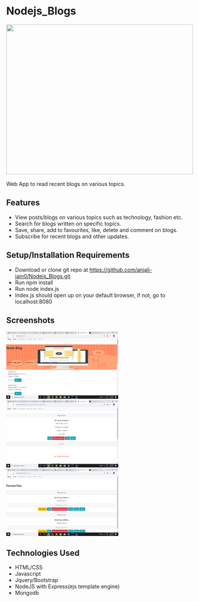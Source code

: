 # Nodejs_Blogs
<img src="screenshots/video.gif" width="500px" height="400px" />

Web App to read recent blogs on various topics.

## Features
* View posts/blogs on various topics such as technology, fashion etc.
* Search for blogs written on specific topics.
* Save, share, add to favourites, like, delete and comment on blogs.
* Subscribe for recent blogs and other updates.

## Setup/Installation Requirements
* Download or clone git repo at https://github.com/anjali-jain0/Nodejs_Blogs.git
* Run npm install
* Run node index.js
* Index.js should open up on your default browser, if not, go to localhost:8080

## Screenshots
<img src="screenshots/r-1.png" width="300px" height="180px" /> <img src="screenshots/r-2.png" width="300px" height="180px" /> <img src="screenshots/r-3.png" width="300px" height="180px" />      

## Technologies Used
* HTML/CSS
* Javascript
* Jquery/Bootstrap
* NodeJS with Express(ejs template engine)
* Mongodb
